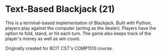 # Text-Based Blackjack (21)

This is a terminal-based implementation of Blackjack. Built with Python, players play against the computer (acting as the dealer). Players have the option to fold, stand, or hit each turn. The game also keeps track of the player's money as well as win count.

Originally created for BCIT CST's COMP1510 course.